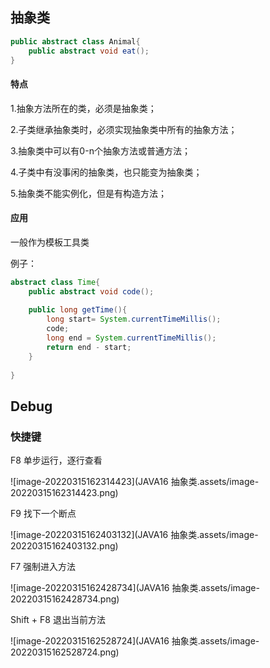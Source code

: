 ## 抽象类

```java
public abstract class Animal{
    public abstract void eat();
}
```

#### 特点

1.抽象方法所在的类，必须是抽象类；

2.子类继承抽象类时，必须实现抽象类中所有的抽象方法；

3.抽象类中可以有0-n个抽象方法或普通方法；

4.子类中有没事闲的抽象类，也只能变为抽象类；

5.抽象类不能实例化，但是有构造方法；



#### 应用

一般作为模板工具类

例子：

```java
abstract class Time{
    public abstract void code();
    
    public long getTime(){
        long start= System.currentTimeMillis();
        code;
        long end = System.currentTimeMillis();
        return end - start;
    }
   
}
```

 

## Debug

### 快捷键

F8 单步运行，逐行查看

![image-20220315162314423](JAVA16 抽象类.assets/image-20220315162314423.png)

F9 找下一个断点

![image-20220315162403132](JAVA16 抽象类.assets/image-20220315162403132.png)

F7 强制进入方法

![image-20220315162428734](JAVA16 抽象类.assets/image-20220315162428734.png)

Shift + F8 退出当前方法

![image-20220315162528724](JAVA16 抽象类.assets/image-20220315162528724.png)





